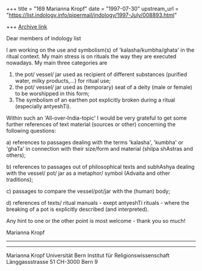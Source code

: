 +++
title = "169 Marianna Kropf"
date = "1997-07-30"
upstream_url = "https://list.indology.info/pipermail/indology/1997-July/008893.html"

+++
[Archive link](https://list.indology.info/pipermail/indology/1997-July/008893.html)


Dear members of indology list

I am working on the use and symbolism(s) of 'kalasha/kumbha/ghata' in the
ritual context. My main stress is on rituals the way they are executed
nowadays. My main three categories are 
1) the pot/ vessel/ jar used as recipient of different substances (purified
water, milky products,...) for ritual use;
2) the pot/ vessel/ jar used as (temporary) seat of a deity (male or female)
to be worshipped in this form;
3) The symbolism of an earthen pot explicitly broken during a ritual
(especially antyeshTi).

Within such an 'All-over-India-topic' I would be very grateful to get some
further references of text material (sources or other) concerning the
following questions:

a) references to passages dealing with the terms 'kalasha', 'kumbha' or
'ghaTa' in connection with their size/form and material (shilpa shAstras and
others);

b) references to passages out of philosophical texts and subhAshya dealing
with the vessel/ pot/ jar as a metaphor/ symbol (Advaita and other traditions);

c) passages to compare the vessel/pot/jar with the (human) body;

d) references of texts/ ritual manuals - exept antyeshTi rituals - where the
breaking of a pot is explicitly described (and interpreted).

Any hint to one or the other point is most welcome - thank you so much!


Marianna Kropf


****************************************************************************
******
Marianna Kropf
Universität Bern
Institut für Religionswissenschaft
Länggassstrasse 51
CH-3000 Bern 9





